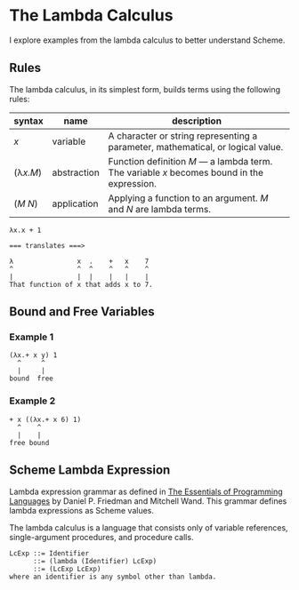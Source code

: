 # The Lambda Calculus
I explore examples from the lambda calculus to better understand Scheme.

## Rules

The lambda calculus, in its simplest form, builds terms using the following rules:

| syntax   | name        | description |
| -------- | ----------- | ----------- |
| *x*      | variable    | A character or string representing a parameter, mathematical, or logical value.            |
| (λ*x.M*) | abstraction | Function definition *M* — a lambda term. The variable *x* becomes bound in the expression. |
| (*M N*)  | application | Applying a function to an argument. *M* and *N* are lambda terms.                          |

```
λx.x + 1

=== translates ===>

λ                x  .    +   x    7
^                ^  ^    ^   ^    ^
|                |  |    |   |    |
That function of x that adds x to 7.
```

## Bound and Free Variables

### Example 1
```
(λx.+ x y) 1
  ^     ^
  |     |
bound  free
```

### Example 2

```
+ x ((λx.+ x 6) 1)
  ^    ^
  |    |
free bound
```

## Scheme Lambda Expression
Lambda expression grammar as defined in [The Essentials of Programming Languages](https://en.wikipedia.org/wiki/Essentials_of_Programming_Languages) by Daniel P. Friedman and Mitchell Wand. This grammar defines lambda expressions as Scheme values.

The lambda calculus is a language that consists only of variable references, single-argument procedures, and procedure calls.

```
LcExp ::= Identifier
      ::= (lambda (Identifier) LcExp)
      ::= (LcExp LcExp)
where an identifier is any symbol other than lambda.
```
